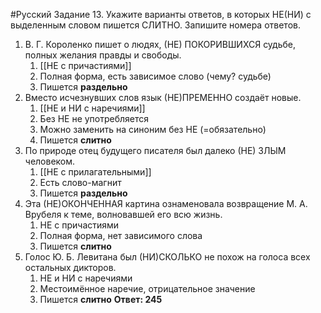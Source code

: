 #Русский 
Задание 13. Укажите варианты ответов, в которых НЕ(НИ) с выделенным словом пишется СЛИТНО. Запишите номера ответов.
 1. В. Г. Короленко пишет о людях, (НЕ) ПОКОРИВШИХСЯ судьбе, полных желания правды и свободы.
	 1. [[НЕ с причастиями]]
	 2. Полная форма, есть зависимое слово (чему? судьбе)
	 3. Пишется **раздельно**
 2. Вместо исчезнувших слов язык (НЕ)ПРЕМЕННО создаёт новые.
	 1. [[НЕ и НИ с наречиями]]
	 2. Без НЕ не употребляется 
	 3. Можно заменить на синоним без НЕ (=обязательно)
	 4. Пишется **слитно**
 3. По природе отец будущего писателя был далеко (НЕ) ЗЛЫМ человеком.
	 1. [[НЕ с прилагательными]]
	 2. Есть слово-магнит 
	 3. Пишется **раздельно** 
 4. Эта (НЕ)ОКОНЧЕННАЯ картина ознаменовала возвращение М. А. Врубеля к теме, волновавшей его всю жизнь.
	 1. НЕ с причастиями 
	 2. Полная форма, нет зависимого слова
	 3. Пишется **слитно**
 5. Голос Ю. Б. Левитана был (НИ)СКОЛЬКО не похож на голоса всех остальных дикторов.
	 1. НЕ и НИ с наречиями 
	 2. Местоимённое наречие, отрицательное значение
	 3. Пишется **слитно**
**Ответ: 245**